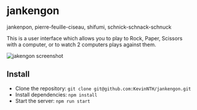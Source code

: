 # jankengon
jankenpon, pierre-feuille-ciseau, shifumi, schnick-schnack-schnuck

This is a user interface which allows you to play to Rock, Paper, Scissors with a computer, or to watch 2 computers plays against them.

![jakengon screenshot](https://raw.githubusercontent.com/KevinNTH/jankengon/master/jankengon.png)

## Install
* Clone the repository: `git clone git@github.com:KevinNTH/jankengon.git`
* Install dependencies: `npm install`
* Start the server: `npm run start`
